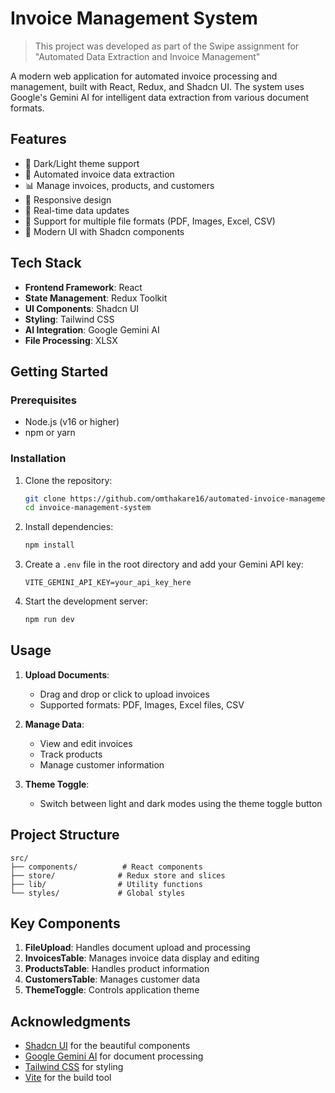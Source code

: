 # Invoice Management System

> This project was developed as part of the Swipe assignment for "Automated Data Extraction and Invoice Management"

A modern web application for automated invoice processing and management, built with React, Redux, and Shadcn UI. The system uses Google's Gemini AI for intelligent data extraction from various document formats.

## Features

- 📄 Dark/Light theme support
- 📄 Automated invoice data extraction
- 📊 Manage invoices, products, and customers
- 📱 Responsive design
- 🔄 Real-time data updates
- 📁 Support for multiple file formats (PDF, Images, Excel, CSV)
- 🎨 Modern UI with Shadcn components

## Tech Stack

- **Frontend Framework**: React
- **State Management**: Redux Toolkit
- **UI Components**: Shadcn UI
- **Styling**: Tailwind CSS
- **AI Integration**: Google Gemini AI
- **File Processing**: XLSX

## Getting Started

### Prerequisites

- Node.js (v16 or higher)
- npm or yarn

### Installation

1. Clone the repository:
   ```bash
   git clone https://github.com/omthakare16/automated-invoice-management.git
   cd invoice-management-system
   ```

2. Install dependencies:
   ```bash
   npm install
   ```

3. Create a `.env` file in the root directory and add your Gemini API key:
   ```env
   VITE_GEMINI_API_KEY=your_api_key_here
   ```

4. Start the development server:
   ```bash
   npm run dev
   ```

## Usage

1. **Upload Documents**: 
   - Drag and drop or click to upload invoices
   - Supported formats: PDF, Images, Excel files, CSV

2. **Manage Data**:
   - View and edit invoices
   - Track products
   - Manage customer information

3. **Theme Toggle**:
   - Switch between light and dark modes using the theme toggle button

## Project Structure

```
src/
├── components/          # React components
├── store/              # Redux store and slices
├── lib/                # Utility functions
└── styles/             # Global styles
```


## Key Components

1. **FileUpload**: Handles document upload and processing
2. **InvoicesTable**: Manages invoice data display and editing
3. **ProductsTable**: Handles product information
4. **CustomersTable**: Manages customer data
5. **ThemeToggle**: Controls application theme


## Acknowledgments

- [Shadcn UI](https://ui.shadcn.com/) for the beautiful components
- [Google Gemini AI](https://deepmind.google/technologies/gemini/) for document processing
- [Tailwind CSS](https://tailwindcss.com/) for styling
- [Vite](https://vitejs.dev/) for the build tool

